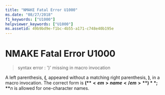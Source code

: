 ```yaml
---
title: "NMAKE Fatal Error U1000"
ms.date: "08/27/2018"
f1_keywords: ["U1000"]
helpviewer_keywords: ["U1000"]
ms.assetid: 49b9bd9e-f1bc-4b55-a171-c748e40b195e
---
```

# NMAKE Fatal Error U1000

> syntax error : ')' missing in macro invocation

A left parenthesis, **(**, appeared without a matching right parenthesis, **)**, in a macro invocation. The correct form is **$(**<em>name</em>**)**; **$**<em>n</em> is allowed for one-character names.